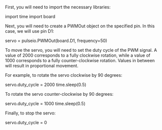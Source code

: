 First, you will need to import the necessary libraries:

import time
import board

Next, you will need to create a PWMOut object on the specified pin. In this case, we will use pin D1:

servo = pulseio.PWMOut(board.D1, frequency=50)

To move the servo, you will need to set the duty cycle of the PWM signal. A value of 2000 corresponds to a fully clockwise rotation, while a value of 1000 corresponds to a fully counter-clockwise rotation. Values in between will result in proportional movement.

For example, to rotate the servo clockwise by 90 degrees:

servo.duty_cycle = 2000
time.sleep(0.5)

To rotate the servo counter-clockwise by 90 degrees:

servo.duty_cycle = 1000
time.sleep(0.5)

Finally, to stop the servo:

servo.duty_cycle = 0
